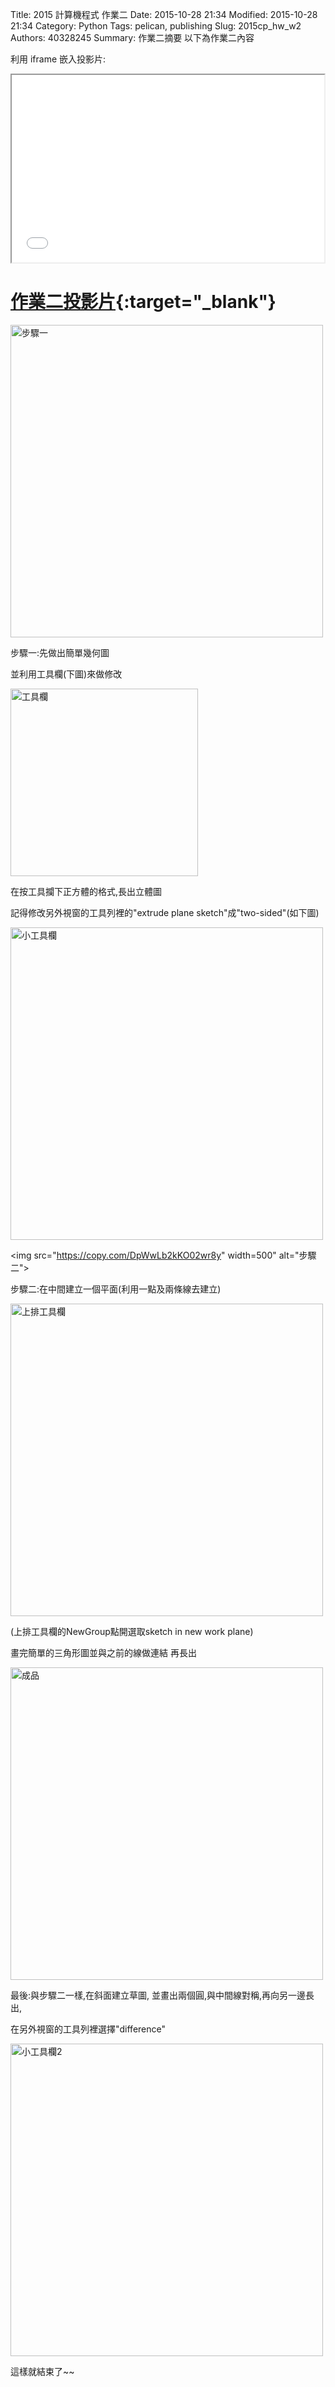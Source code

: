 Title: 2015 計算機程式 作業二
Date: 2015-10-28 21:34
Modified: 2015-10-28 21:34
Category: Python
Tags: pelican, publishing
Slug: 2015cp_hw_w2
Authors: 40328245
Summary: 作業二摘要
以下為作業二內容

利用 iframe 嵌入投影片:

<iframe src="simplest2.html" width="500" height="300"></iframe>

[作業二投影片](simplest2.html){:target="_blank"}
============

<img src="https://copy.com/TsvO1jcRJmLPzJXh" width="500" alt="步驟一"></img>

步驟一:先做出簡單幾何圖

並利用工具欄(下圖)來做修改

<img src="https://copy.com/iarlwvGAMml2BMWW" height="300" alt="工具欄"></img>

在按工具攔下正方體的格式,長出立體圖

記得修改另外視窗的工具列裡的"extrude plane sketch"成"two-sided"(如下圖)

<img src="https://copy.com/Q7w63wY8sQYsVgjU" width="500" alt="小工具欄"></img>

<img src="https://copy.com/DpWwLb2kKO02wr8y" width=500" alt="步驟二"></img>

步驟二:在中間建立一個平面(利用一點及兩條線去建立)

<img src="https://copy.com/8xxbl68zpjIBeefJ" width="500" alt="上排工具欄"></img>

(上排工具欄的NewGroup點開選取sketch in new work plane)

畫完簡單的三角形圖並與之前的線做連結
再長出

<img src="https://copy.com/pbU7R7hTNSvB17rC" width="500" alt="成品"></img>

最後:與步驟二一樣,在斜面建立草圖,
 並畫出兩個圓,與中間線對稱,再向另一邊長出,

 在另外視窗的工具列裡選擇"difference"

<img src="https://copy.com/ZsuDYpG7nKiC61SM" width="500" alt="小工具欄2"></img>

這樣就結束了~~








